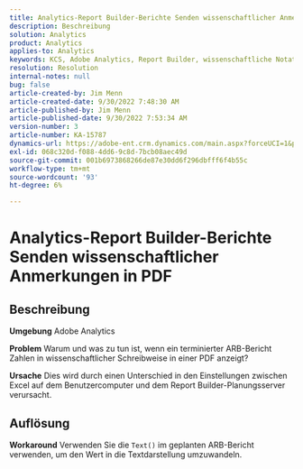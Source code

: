 ```yaml
---
title: Analytics-Report Builder-Berichte Senden wissenschaftlicher Anmerkungen in PDF
description: Beschreibung
solution: Analytics
product: Analytics
applies-to: Analytics
keywords: KCS, Adobe Analytics, Report Builder, wissenschaftliche Notation senden, PDF, Fehlerbehebung
resolution: Resolution
internal-notes: null
bug: false
article-created-by: Jim Menn
article-created-date: 9/30/2022 7:48:30 AM
article-published-by: Jim Menn
article-published-date: 9/30/2022 7:53:34 AM
version-number: 3
article-number: KA-15787
dynamics-url: https://adobe-ent.crm.dynamics.com/main.aspx?forceUCI=1&pagetype=entityrecord&etn=knowledgearticle&id=04646b45-9440-ed11-9db1-0022480866ad
exl-id: 068c320d-f088-4dd6-9c8d-7bcb08aec49d
source-git-commit: 001b6973868266de87e30dd6f296dbfff6f4b55c
workflow-type: tm+mt
source-wordcount: '93'
ht-degree: 6%

---
```


# Analytics-Report Builder-Berichte Senden wissenschaftlicher Anmerkungen in PDF

## Beschreibung


<b>Umgebung</b>
Adobe Analytics

<b>Problem</b>
Warum und was zu tun ist, wenn ein terminierter ARB-Bericht Zahlen in wissenschaftlicher Schreibweise in einer PDF anzeigt?

<b>Ursache</b>
Dies wird durch einen Unterschied in den Einstellungen zwischen Excel auf dem Benutzercomputer und dem Report Builder-Planungsserver verursacht.


## Auflösung


<b>Workaround</b>
Verwenden Sie die `Text()` im geplanten ARB-Bericht verwenden, um den Wert in die Textdarstellung umzuwandeln.

